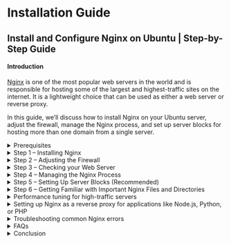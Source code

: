# Installation Guide

## Install and Configure Nginx on Ubuntu | Step-by-Step Guide

#### Introduction

[Nginx](https://www.nginx.com/) is one of the most popular web servers in the world and is responsible for hosting some of the largest and highest-traffic sites on the internet. It is a lightweight choice that can be used as either a web server or reverse proxy.

In this guide, we’ll discuss how to install Nginx on your Ubuntu server, adjust the firewall, manage the Nginx process, and set up server blocks for hosting more than one domain from a single server.

<details>

<summary>Prerequisites</summary>

Before you begin this guide, you should have a regular, non-root user with sudo privileges configured on your server. You can learn how to configure a regular user account by following our [Initial server setup guide for Ubuntu](https://www.digitalocean.com/community/tutorials/initial-server-setup-with-ubuntu-20-04).

You will also optionally want to have registered a domain name before completing the last steps of this tutorial. To learn more about setting up a domain name with DigitalOcean, please refer to our [Introduction to DigitalOcean DNS](https://docs.digitalocean.com/products/networking/dns/).

When you have an account available, log in as your non-root user to begin.

</details>

<details>

<summary>Step 1 – Installing Nginx</summary>

Because Nginx is available in Ubuntu’s default repositories, it is possible to install it from these repositories using the `apt` packaging system.

Since this is our first interaction with the `apt` packaging system in this session, we will update our local package index so that we have access to the most recent package listings. Afterwards, we can install `nginx`:

```
sudo apt update
sudo apt install nginx
```

After accepting the procedure, `apt` will install Nginx and any required dependencies to your server.

</details>

<details>

<summary>Step 2 – Adjusting the Firewall</summary>

Before testing Nginx, the firewall software needs to be adjusted to allow access to the service. Nginx registers itself as a service with `ufw` upon installation, making it straightforward to allow Nginx access.

List the application configurations that `ufw` knows how to work with by typing:

```
sudo ufw app list
```

You should get a listing of the application profiles:

```
OutputAvailable applications:
  Nginx Full
  Nginx HTTP
  Nginx HTTPS
  OpenSSH
```

As demonstrated by the output, there are three profiles available for Nginx:

* **Nginx Full**: This profile opens both port 80 (normal, unencrypted web traffic) and port 443 (TLS/SSL encrypted traffic)
* **Nginx HTTP**: This profile opens only port 80 (normal, unencrypted web traffic)
* **Nginx HTTPS**: This profile opens only port 443 (TLS/SSL encrypted traffic)

It is recommended that you enable the most restrictive profile that will still allow the traffic you’ve configured. Right now, we will only need to allow traffic on port 80.

You can enable this by typing:

```
sudo ufw allow 'Nginx HTTP'
```

You can verify the change by typing:

```
sudo ufw status
```

The output will indicated which HTTP traffic is allowed:

```
OutputStatus: active

To                         Action      From
--                         ------      ----
OpenSSH                    ALLOW       Anywhere                  
Nginx HTTP                 ALLOW       Anywhere                  
OpenSSH (v6)               ALLOW       Anywhere (v6)             
Nginx HTTP (v6)            ALLOW       Anywhere (v6)
```

</details>

<details>

<summary>Step 3 – Checking your Web Server</summary>

At the end of the installation process, Ubuntu starts Nginx. The web server should already be up and running.

We can check with the `systemd` init system to make sure the service is running by typing:

```
systemctl status nginx
```

```
Output● nginx.service - A high performance web server and a reverse proxy server
   Loaded: loaded (/lib/systemd/system/nginx.service; enabled; vendor preset: enabled)
   Active: active (running) since Fri 2020-04-20 16:08:19 UTC; 3 days ago
     Docs: man:nginx(8)
 Main PID: 2369 (nginx)
    Tasks: 2 (limit: 1153)
   Memory: 3.5M
   CGroup: /system.slice/nginx.service
           ├─2369 nginx: master process /usr/sbin/nginx -g daemon on; master_process on;
           └─2380 nginx: worker process
```

As confirmed by this out, the service has started successfully. However, the best way to test this is to actually request a page from Nginx.

You can access the default Nginx landing page to confirm that the software is running properly by navigating to your server’s IP address. If you do not know your server’s IP address, you can find it by using the [icanhazip.com](http://icanhazip.com/) tool, which will give you your public IP address as received from another location on the internet:

```
curl -4 icanhazip.com
```

When you have your server’s IP address, enter it into your browser’s address bar:

```
http://your_server_ip
```

You should receive the default Nginx landing page:

![Nginx default page](https://assets.digitalocean.com/articles/nginx_1604/default_page.png)

If you are on this page, your server is running correctly and is ready to be managed.

</details>

<details>

<summary>Step 4 – Managing the Nginx Process</summary>

Now that you have your web server up and running, let’s review some basic management commands.

To stop your web server, type:

```
sudo systemctl stop nginx
```

To start the web server when it is stopped, type:

```
sudo systemctl start nginx
```

To stop and then start the service again, type:

```
sudo systemctl restart nginx
```

If you are only making configuration changes, Nginx can often reload without dropping connections. To do this, type:

```
sudo systemctl reload nginx
```

By default, Nginx is configured to start automatically when the server boots. If this is not what you want, you can disable this behavior by typing:

```
sudo systemctl disable nginx
```

To re-enable the service to start up at boot, you can type:

```
sudo systemctl enable nginx
```

You have now learned basic management commands and should be ready to configure the site to host more than one domain.

</details>

<details>

<summary>Step 5 – Setting Up Server Blocks (Recommended)</summary>

When using the Nginx web server, _server blocks_ (similar to virtual hosts in Apache) can be used to encapsulate configuration details and host more than one domain from a single server. We will set up a domain called **your\_domain**, but you should **replace this with your own domain name**.

Nginx on Ubuntu has one server block enabled by default that is configured to serve documents out of a directory at `/var/www/html`. While this works well for a single site, it can become unwieldy if you are hosting multiple sites. Instead of modifying `/var/www/html`, let’s create a directory structure within `/var/www` for our **your\_domain** site, leaving `/var/www/html` in place as the default directory to be served if a client request doesn’t match any other sites.

Create the directory for **your\_domain** as follows, using the `-p` flag to create any necessary parent directories:

```
sudo mkdir -p /var/www/your_domain/html
```

Next, assign ownership of the directory with the `$USER` environment variable:

```
sudo chown -R $USER:$USER /var/www/your_domain/html
```

The permissions of your web roots should be correct if you haven’t modified your `umask` value, which sets default file permissions. To ensure that your permissions are correct and allow the owner to read, write, and execute the files while granting only read and execute permissions to groups and others, you can input the following command:

```
sudo chmod -R 755 /var/www/your_domain
```

Next, create a sample `index.html` page using `nano` or your favorite editor:

```
sudo nano /var/www/your_domain/html/index.html
```

Inside, add the following sample HTML:

/var/www/your\_domain/html/index.html

```
<html>
    <head>
        <title>Welcome to your_domain!</title>
    </head>
    <body>
        <h1>Success!  The your_domain server block is working!</h1>
    </body>
</html>
```

Save and close the file by pressing `Ctrl+X` to exit, then when prompted to save, `Y` and then `Enter`.

In order for Nginx to serve this content, it’s necessary to create a server block with the correct directives. Instead of modifying the default configuration file directly, let’s make a new one at `/etc/nginx/sites-available/``your_domain`:

```
sudo nano /etc/nginx/sites-available/your_domain
```

Paste in the following configuration block, which is similar to the default, but updated for our new directory and domain name:

/etc/nginx/sites-available/your\_domain

```
server {
        listen 80;
        listen [::]:80;

        root /var/www/your_domain/html;
        index index.html index.htm index.nginx-debian.html;

        server_name your_domain www.your_domain;

        location / {
                try_files $uri $uri/ =404;
        }
}
```

Notice that we’ve updated the `root` configuration to our new directory, and the `server_name` to our domain name.

Next, let’s enable the file by creating a link from it to the `sites-enabled` directory, which Nginx reads from during startup:

```
sudo ln -s /etc/nginx/sites-available/your_domain /etc/nginx/sites-enabled/
```

**Note:** Nginx uses a common practice called symbolic links, or symlinks, to track which of your server blocks are enabled. Creating a symlink is like creating a shortcut on disk, so that you could later delete the shortcut from the `sites-enabled` directory while keeping the server block in `sites-available` if you wanted to enable it.

Two server blocks are now enabled and configured to respond to requests based on their `listen` and `server_name` directives (you can read more about how Nginx processes these directives [here](https://www.digitalocean.com/community/tutorials/understanding-nginx-server-and-location-block-selection-algorithms)):

* `your_domain`: Will respond to requests for `your_domain` and `www.your_domain`.
* `default`: Will respond to any requests on port 80 that do not match the other two blocks.

To avoid a possible hash bucket memory problem that can arise from adding additional server names, it is necessary to adjust a single value in the `/etc/nginx/nginx.conf` file. Open the file:

```
sudo nano /etc/nginx/nginx.conf
```

Find the `server_names_hash_bucket_size` directive and remove the `#` symbol to uncomment the line. If you are using nano, you can quickly search for words in the file by pressing `CTRL` and `w`.

**Note:** Commenting out lines of code – usually by putting `#` at the start of a line – is another way of disabling them without needing to actually delete them. Many configuration files ship with multiple options commented out so that they can be enabled or disabled, by toggling them between active code and documentation.

/etc/nginx/nginx.conf

```
...
http {
    ...
    server_names_hash_bucket_size 64;
    ...
}
...
```

Save and close the file when you are finished.

Next, test to make sure that there are no syntax errors in any of your Nginx files:

```
sudo nginx -t
```

If there aren’t any problems, restart Nginx to enable your changes:

```
sudo systemctl restart nginx
```

Nginx should now be serving your domain name. You can test this by navigating to `http://``your_domain`, where you should see something like this:

![Nginx first server block](https://assets.digitalocean.com/articles/how-to-install-nginx-u18.04/your-domain-server-block-nginx.PNG)

</details>

<details>

<summary>Step 6 – Getting Familiar with Important Nginx Files and Directories</summary>

Now that you know how to manage the Nginx service itself, you should take a few minutes to familiarize yourself with a few important directories and files.

#### [Content](https://www.digitalocean.com/community/tutorials/how-to-install-nginx-on-ubuntu-20-04#content)

* `/var/www/html`: The actual web content, which by default only consists of the default Nginx page you saw earlier, is served out of the `/var/www/html` directory. This can be changed by altering Nginx configuration files.

#### [Server Configuration](https://www.digitalocean.com/community/tutorials/how-to-install-nginx-on-ubuntu-20-04#server-configuration)

* `/etc/nginx`: The Nginx configuration directory. All of the Nginx configuration files reside here.
* `/etc/nginx/nginx.conf`: The main Nginx configuration file. This can be modified to make changes to the Nginx global configuration.
* `/etc/nginx/sites-available/`: The directory where per-site server blocks can be stored. Nginx will not use the configuration files found in this directory unless they are linked to the `sites-enabled` directory. Typically, all server block configuration is done in this directory, and then enabled by linking to the other directory.
* `/etc/nginx/sites-enabled/`: The directory where enabled per-site server blocks are stored. Typically, these are created by linking to configuration files found in the `sites-available` directory.
* `/etc/nginx/snippets`: This directory contains configuration fragments that can be included elsewhere in the Nginx configuration. Potentially repeatable configuration segments are good candidates for refactoring into snippets.

#### [Server Logs](https://www.digitalocean.com/community/tutorials/how-to-install-nginx-on-ubuntu-20-04#server-logs)

* `/var/log/nginx/access.log`: Every request to your web server is recorded in this log file unless Nginx is configured to do otherwise.
* `/var/log/nginx/error.log`: Any Nginx errors will be recorded in this log.

</details>

<details>

<summary>Performance tuning for high-traffic servers</summary>

In this section, we will discuss some advanced techniques for optimizing the performance of your Nginx server, particularly for high-traffic websites. These techniques include load balancing, caching, and fine-tuning server configurations. By implementing these strategies, you can ensure that your server can handle a large number of concurrent requests efficiently and reliably.

**Load balancing:** Distributing incoming network traffic across a group of backend servers, ensuring no single server becomes overburdened. This can be achieved by setting up a load balancer like HAProxy or Nginx itself, and configuring it to distribute incoming traffic across multiple backend servers. Alternatively, you can use [DigitalOcean’s Load Balancer](https://www.digitalocean.com/products/load-balancer) for a managed load balancing solution.

**Caching:** Storing frequently accessed data in a cache, reducing the need to fetch it from the original source. This can be achieved by setting up a caching layer like Redis or Memcached, and configuring Nginx to use it for caching frequently accessed resources. For a managed caching solution, consider using [DigitalOcean’s Redis](https://www.digitalocean.com/products/managed-databases-redis) service.

**Fine-tuning server configurations:** Adjusting various settings to optimize server performance, such as increasing the number of worker processes or adjusting the buffer size. This can be achieved by modifying the Nginx configuration files to adjust settings like the number of worker processes, buffer sizes, and timeouts, based on the specific needs of the server and the traffic it handles.

</details>

<details>

<summary>Setting up Nginx as a reverse proxy for applications like Node.js, Python, or PHP</summary>

Nginx can be used as a [reverse proxy](https://www.digitalocean.com/community/tutorials/how-to-configure-nginx-as-a-reverse-proxy-on-ubuntu-22-04) to route requests to different applications or services. This is useful when you have multiple applications running on the same server and want to manage them as a single entity.

To set up Nginx as a reverse proxy, you need to create a server block in the `sites-available` directory and configure it to listen for requests on a specific port. You can then use the `proxy_pass` directive to forward requests to the appropriate backend application or service.

For example, if you have a Node.js application running on port 3000, you can set up a server block like this:

/etc/nginx/sites-available/nodejs

```
server {
    listen 80;
    server_name your_domain;
    location / {
        proxy_pass http://localhost:3000;
    }
}
```

</details>

<details>

<summary>Troubleshooting common Nginx errors</summary>

When working with Nginx, you may encounter errors that can be frustrating to resolve. In this section, we’ll cover some common Nginx errors, their causes, and how to troubleshoot them.

#### [1. “403 Forbidden” Error](https://www.digitalocean.com/community/tutorials/how-to-install-nginx-on-ubuntu-20-04#1-403-forbidden-error)

The “403 Forbidden” error occurs when Nginx denies access to a requested resource. This can happen due to incorrect permissions on the file or directory, or if the Nginx user does not have the necessary permissions to access the content.

**Solution:** Ensure that the Nginx user has the correct permissions to access the content. You can do this by running the command `chown -R www-data:www-data /var/www/html` to change the ownership of the `/var/www/html` directory to the Nginx user.

#### [2. “502 Bad Gateway” Error](https://www.digitalocean.com/community/tutorials/how-to-install-nginx-on-ubuntu-20-04#2-502-bad-gateway-error)

The “502 Bad Gateway” error occurs when Nginx acts as a reverse proxy and the backend server fails to respond. This can happen due to a misconfigured backend server or if the backend server is not running.

**Solution:** Check the backend server’s status and ensure it is running correctly. If the backend server is running, check the Nginx configuration files for any errors in the `proxy_pass` directive. For example, ensure that the port number in the `proxy_pass` directive matches the port the backend server is listening on.

#### [3. “504 Gateway Timeout” Error](https://www.digitalocean.com/community/tutorials/how-to-install-nginx-on-ubuntu-20-04#3-504-gateway-timeout-error)

The “504 Gateway Timeout” error occurs when Nginx acts as a reverse proxy and the backend server takes too long to respond. This can happen due to a slow backend server or if the timeout values in the Nginx configuration are set too low.

**Solution:** Increase the timeout values in the Nginx configuration files. For example, you can add the following lines to your server block to increase the timeout values:

```
proxy_connect_timeout 300;
proxy_send_timeout 300;
proxy_read_timeout 300;
```

These lines increase the timeout values to 300 seconds.

By understanding the causes of these common Nginx errors and applying the solutions provided, you can quickly troubleshoot and resolve issues with your Nginx server.

</details>

<details>

<summary>FAQs</summary>

#### [What is Nginx used for?](https://www.digitalocean.com/community/tutorials/how-to-install-nginx-on-ubuntu-20-04#what-is-nginx-used-for)

[Nginx](https://www.f5.com/go/product/welcome-to-nginx) is a popular open-source web server software that can be used for a variety of purposes, including:

* Serving static content (HTML, CSS, images, etc.)
* Acting as a reverse proxy server to distribute incoming traffic to multiple backend servers
* Load balancing to distribute incoming traffic across multiple servers
* SSL termination to handle HTTPS traffic
* URL rewriting and redirection

#### [How do I install Nginx on Ubuntu?](https://www.digitalocean.com/community/tutorials/how-to-install-nginx-on-ubuntu-20-04#how-do-i-install-nginx-on-ubuntu)

To install Nginx on Ubuntu, follow these steps:

1. Update the package index: `sudo apt update`
2. Install Nginx: `sudo apt install nginx`
3. Start Nginx: `sudo service nginx start`

#### [How do I start and enable Nginx?](https://www.digitalocean.com/community/tutorials/how-to-install-nginx-on-ubuntu-20-04#how-do-i-start-and-enable-nginx)

To start Nginx, use the following command: `sudo service nginx start`

To enable Nginx to start automatically on boot, use the following command: `sudo systemctl enable nginx`

#### [How do I check if Nginx is running?](https://www.digitalocean.com/community/tutorials/how-to-install-nginx-on-ubuntu-20-04#how-do-i-check-if-nginx-is-running)

To check if Nginx is running, use the following command: `sudo service nginx status`

This command will show you the current status of the Nginx service. If Nginx is running, you should see a message indicating that it is active and running.

#### [How do I secure Nginx with SSL?](https://www.digitalocean.com/community/tutorials/how-to-install-nginx-on-ubuntu-20-04#how-do-i-secure-nginx-with-ssl)

To secure Nginx with SSL, you need to obtain an SSL certificate and configure Nginx to use it. Here’s an example of how to do this:

* Obtain an SSL certificate from a trusted certificate authority or use a self-signed certificate for testing purposes.
*   Create a new server block in your Nginx configuration file (e.g., `/etc/nginx/sites-available/default`) with the following configuration:

    ```
    server {
        listen 443 ssl;
        server_name your_domain.com;

        ssl_certificate /path/to/your/certificate.crt;
        ssl_certificate_key /path/to/your/certificate.key;

        location / {
            root /var/www/html;
            index index.html index.htm;
        }
    }
    ```
* Restart Nginx to apply the changes: `sudo service nginx restart`

This configuration sets up Nginx to listen for HTTPS traffic on port 443 and uses the specified SSL certificate and key.

</details>

<details>

<summary>Conclusion</summary>

Now that you have your web server installed, you have many options for the type of content to serve and the technologies you want to use to create a richer experience.

If you’d like to build out a more complete application stack, check out the article [How To Install Linux, Nginx, MySQL, PHP (LEMP stack) on Ubuntu](https://www.digitalocean.com/community/tutorials/how-to-install-linux-nginx-mysql-php-lemp-stack-on-ubuntu-20-04).

In order to set up HTTPS for your domain name with a free SSL certificate using _Let’s Encrypt_, you should move on to [How To Secure Nginx with Let’s Encrypt on Ubuntu](https://www.digitalocean.com/community/tutorials/how-to-secure-nginx-with-let-s-encrypt-on-ubuntu-20-04).

For further exploration, consider the following tutorials to enhance your Nginx setup:

* [How To Run Nginx in a Docker Container on Ubuntu](https://www.digitalocean.com/community/tutorials/how-to-run-nginx-in-a-docker-container-on-ubuntu-22-04).
* [How To Use Docker Exec to Run Commands in a Docker Container](https://www.digitalocean.com/community/tutorials/how-to-use-docker-exec-to-run-commands-in-a-docker-container).
* [How To Troubleshoot Common Nginx Errors](https://www.digitalocean.com/community/tutorials/how-to-troubleshoot-common-nginx-errors).
* [How To Set Up Laravel, Nginx, and MySQL with Docker Compose on Ubuntu](https://www.digitalocean.com/community/tutorials/how-to-set-up-laravel-nginx-and-mysql-with-docker-compose-on-ubuntu-20-04).

</details>
